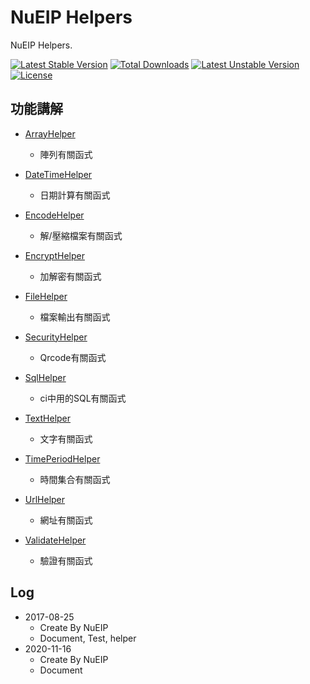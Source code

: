# NuEIP Helpers

NuEIP Helpers.

[![Latest Stable Version](https://poser.pugx.org/nueip/helpers/v/stable)](https://packagist.org/packages/nueip/helpers) [![Total Downloads](https://poser.pugx.org/nueip/helpers/downloads)](https://packagist.org/packages/nueip/helpers) [![Latest Unstable Version](https://poser.pugx.org/nueip/helpers/v/unstable)](https://packagist.org/packages/nueip/helpers) [![License](https://poser.pugx.org/nueip/helpers/license)](https://packagist.org/packages/nueip/helpers)

## 功能講解

- [ArrayHelper](/src/README/ArrayHelper.md)

  - 陣列有關函式

- [DateTimeHelper](/src/README/DateTimeHelper.md)

  - 日期計算有關函式

- [EncodeHelper](/src/README/EncodeHelper.md)

  - 解/壓縮檔案有關函式

- [EncryptHelper](/src/README/EncryptHelper.md)

  - 加解密有關函式

- [FileHelper](/src/README/FileHelper.md)

  - 檔案輸出有關函式

- [SecurityHelper](/src/README/SecurityHelper.md)

  - Qrcode有關函式

- [SqlHelper](/src/README/SqlHelper.md)

  - ci中用的SQL有關函式

- [TextHelper](/src/README/TextHelper.md)

  - 文字有關函式

- [TimePeriodHelper](/src/README/TimePeriodHelper.md)

  - 時間集合有關函式

- [UrlHelper](/src/README/UrlHelper.md)

  - 網址有關函式

- [ValidateHelper](/src/README/ValidateHelper.md)

  - 驗證有關函式

## Log

- 2017-08-25
  - Create By NuEIP
  - Document, Test, helper
- 2020-11-16
  - Create By NuEIP
  - Document
  